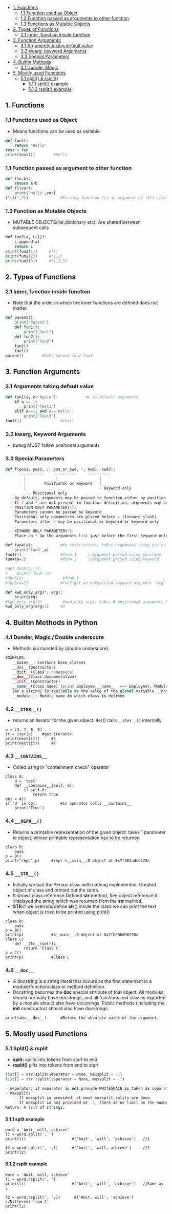 - [1. Functions](#fun)
  - [1.1 Function used as Object](#obj)
  - [1.2 Function passed as arguments to other function](#arg)
  - [1.3 Functions as Mutable Objects](#mut)
- [2. Types of Functions](#types)
  - [2.1 Inner, function inside function](#func)
- [3. Function Arguments](#funarg)
  - [3.1 Arguments taking default value](#default)
  - [3.2 kwarg, keyword Arguments](#kwarg)
  - [3.3 Special Parameters](#special)
- [4. Builtin Methods](#buitin)
  - [4.1 Dunder, Magic](#dunder)
- [5. Mostly used Functions](#muf)
  - [5.1 split() & rsplit()](#split_r)
    - [5.1.1 split() example](#split)
    - [5.1.2 rsplit() example](#rsplit)

<a name=fun></a>
## 1. Functions
<a name=obj></a>
### 1.1 Functions used as Object
- Means functions can be used as variable
```py
def fun():
    return "Hello"
test = fun
print(test())        #Hello
```
<a name=arg></a>
### 1.1 Function passed as argument to other function
```py
def f(a,b):
    return a+b
def f1(var):
    print("hello",var)
f1(f(1,2))              #Passing function f() as argument of f1() //hello 3
```
<a name=mut></a>
### 1.3 Function as Mutable Objects
- MUTABLE OBJECTS(list,dictionary etc): Are shared between subsequent calls
```py
def fun2(a, L=[]):
    L.append(a)
    return L
print(fun2(1))     #[1]
print(fun2(2))     #[1,2]
print(fun2(3))     #[1,2,3]
```

<a name=types></a>
## 2. Types of Functions
<a name=inner></a>
### 2.1 Inner, function inside function
- Note that the order in which the inner functions are defined does not matter. 
```py
def parent():
    print("Parent")
    def fun1():
        print("fun1")
    def fun2():
        print("fun2")
    fun2()
    fun1()
parent()        #O/P: parent fun2 fun1
```

<a name=funarg></a>
## 3. Function Arguments
<a name=default></a>
### 3.1 Arguments taking default value
```python
def fun1(a, c='Again'):            #c is default arguments
    if a == 1:
        print('Test1')
    elif a==11 and c=='Hello':
        print('Test3')
fun1(1)                 #Test1
```
<a name=kwarg></a>
### 3.2 kwarg, Keyword Arguments
- kwarg MUST follow positional arguments
<a name=special></a>
### 3.3 Special Parameters
```py
def f(pos1, pos2, /, pos_or_kwd, *, kwd1, kwd2):
      -----------    ----------     ----------
        |             |                  |
        |        Positional or keyword   |
        |                                - Keyword only
         -- Positional only
  - By default, arguments may be passed to function either by position or by keyword.
  - If / and * are not present in function definition, arguments may be passed to a function by position or by keyword.
  - POSITION ONLY PARAMETER(/):
    Parameters cannot be passed by keyword
    Positional-only parameters are placed before / (forward-slash)
    Parameters after / may be positional-or-keyword or keyword-only

  - KEYWORD ONLY PARAMETER(*):
    Place an * in the arguments list just before the first keyword-only parameter.

def fun4(a):            #No restrictions, takes arguments using pos or keyword
    print('fun4',a)
fun4(1)                 #fun4 1     //Argument passed using position
fun4(a=2)               #fun4 2     //Argument passed using keyword

#def fun5(a, /):
#    print('fun5',a)
#fun5(1)                 #fun5 1
#fun5(a=2)              #fun5 got an unexpected keyword argument 'arg'

def kwd_only_arg(*, arg):
    print(arg)
#kwd_only_arg(3)         #kwd_only_arg() takes 0 positional arguments but 1 was given
kwd_only_arg(arg=3)     #3
```

<a name=builtin></a>
## 4. Builtin Methods in Python
<a name=dunder></a>
### 4.1 Dunder, Magic / Double underscore
- Methods surrounded by (double underscore).
```python
EXAMPLES:
   __bases__: Contains base classes
   __del__(Destructor)
   __dict__(Class's namespace)
   __doc__(Class documentation)   
   __init__(Constructor)
   __name__(Class name) (print Employee.__name__  ==> Employee), Module name: Within a module, the module’s name 
   (as a string) is available as the value of the global variable __name__.
   __module__: Module name in which class is defined
```
<a name=iter></a>
### 4.2 `__ITER__()`
- returns an iterator for the given object. iter() calls `__iter__()` internally
```
a = [4, 7, 0, 3]
it = iter(a)    #get iterator.
print(next(it))     #4
print(next(it))     #7
```
<a name=contains></a>
### 4.3 `__CONTAINS__`
- Called using in "containment check" operator
```
class A:
    d = 'test'
    def __contains__(self, m):
        if self.d:
            return True
obj = A()
if 'd' in obj:          #in operator calls __contains__
    print('True')
```    
<a name=repr></a>
### 4.4 `__REPR__()`
- Returns a printable representation of the given object. takes 1 parameter ie object, whose printable representation has to be returned
```
class D:
    pass
p = D()
print("repr",p)     #repr <__main__.D object at 0x7f283adce278>
```
<a name=str></a>
### 4.5 `__STR__()`
- Initially we had the Person class with nothing implemented. Created object of class and printed out the same. 
- It shows class reference.Defined __str__ method, See object reference it displayed the string which was returned from the __str__ method.
- __STR__:if we override/define  __str__() inside the class we can print the text when object is tried to be printed using print()
```
class B:
    pass
p = B()
print(p)            #<__main__.B object at 0x7fbe0b090198>
class C:
    def __str__(self):
        return 'Class C'
p = C()
print(p)            #Class C
```
<a name=doc></a>
### 4.6 `__doc__`
- A docstring is a string literal that occurs as the first statement in a module/function/class or method definition.
- Docstring becomes the __doc__ special attribute of that object. All modules should normally have docstrings, and all functions and classes exported by a module should also have docstrings. Public methods (including the __init__ constructor) should also have docstrings.
```
print(abs.__doc__)      #Return the absolute value of the argument.
```

<a name=muf></a>
## 5. Mostly used Functions
<a name=split_r></a>
### 5.1 Split() & rsplit
- **split:** splits into tokens from start to end
- **rsplit()** plits into tokens from end to start
```py
list[] = str.split(seperator = None, maxsplit = -1)
list[] = str.rsplit(seperator = None, maxsplit = -1)

- seperator: if separator is not provide WHITESPACE is taken as separator
- maxsplit:
    - If maxsplit is provided, at most maxsplit splits are done
    - If maxsplit is not provided or -1, there is no limit on the number of splits 
Return: A list of strings.
```
<a name=split></a>
#### 5.1.1 split example
```
word = 'Amit, will, achieve'
li = word.split(', ')
print(li)                    #['Amit', 'will', 'achieve']   //1

l2 = word.split(', ',1)      #['Amit', 'will, achieve']     //2
print(l2)
```
<a name=rsplit></a>
#### 5.1.2 rsplit example
```
word = 'Amit, will, achieve'
li = word.rsplit(', ')
print(li)                    #['Amit', 'will', 'achieve']   //Same as 1

l2 = word.rsplit(', ',1)      #['Amit, will', 'achieve']    //Different from 2
print(l2)
```
